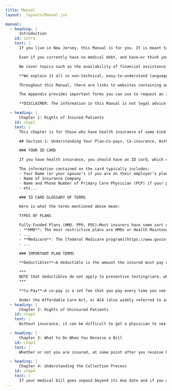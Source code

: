 ```yaml
---
title: Manual
layout: _layouts/Manual.jsx

manual:
  - heading: |
      Introduction
    id: intro
    text: |
      If you live in New Jersey, this Manual is for you. It is meant to help you and other New Jersey consumers, whether insured or uninsured, understand what your rights are when it comes to the cost of medical care and the burden of medical debt—to keep you from incurring medical debt in the first place, or help you reduce the amount of it, and to provide advice on how to deal with medical debt collectors and what to do if you are sued over a medical debt.

      Even if you currently have no medical debt, and have—or think you have—good health insurance, all it takes is for you or a member of your immediate family to come down with a serious illness or chronic medical condition or be injured in an accident and you might find yourself joining the ranks of the [estimated 100 million Americans who owe more than $220 billion in medical debt.](https://www.consumerfinance.gov/about-us/newsroom/cfpb-takes-aim-at-double-billing-and-inflated-charges-in-medical-debt-collection/) In New Jersey, there are 1.5 million residents struggling with medical debt.

      We cover topics such as the availability of financial assistance, out-of-network charges (which can lead to surprise medical bills), how to negotiate a payment plan, a new state law that prohibits the reporting of medical debt to the credit reporting bureaus, and what you can do if a medical debt is reported in violation of the law. We even explain the basics of how to read your health insurance card so that you can better understand your coverage, how to properly read a medical bill and when your insurer denies coverage or otherwise fails to pay the appropriate benefits under your policy, how to appeal that denial. And we discuss why you might be better off not using your credit card to pay for medical debt and why you also need to be careful about using medical credit cards like CareCredit or other specialized medical credit cards.  

      **We explain it all in non-technical, easy-to-understand language.**

      Throughout this Manual, there are links to websites containing additional information or forms which those who use this Manual online or in some other digital form can click on for ready access. For those, who print out the Manual on paper and cannot make use of the hyperlinks, we have provided the URLs (Internet addresses) in Endnotes at the end of each chapter.

      The Appendix provides important forms you can use to request an itemized bill, dispute charges with a medical debt collector and respond to a legal case filed against you in court for medical debt. It contains a list of Federally Qualified Health Care Centers in New Jersey, which provide care to everyone, regardless of ability to pay. If you are uninsured, fees are charged on a sliding scale based on your income. There is also information about how to find a lawyer if you need one, and possibly free legal services if you meet the financial criteria.

      **DISCLAIMER: The information in this Manual is not legal advice. It is a source of information to help New Jerseyans deal with medical debt. For legal advice, consult an attorney.**

  - heading: |
      Chapter 1: Rights of Insured Patients
    id: chap1
    text: |
      This chapter is for those who have health insurance of some kind – private insurance through your job or an individual policy bought on an insurance exchange, or through some public program like NJ FamilyCare, Medicaid or Medicare. Any kind of insurance is better than none, but policies differ not just in the monthly premiums you pay but also in: what benefits they provide and the scope of coverage, including the size of deductibles and co-pays; on pre-approval requirements; which providers are in or out of network; and what drugs are covered.

      ## Section 1: Understanding Your Plan—Co-pays, Co-insurance, Authorization, Appealing Denial of Benefits or Coverage

      ### YOUR ID CARD

      If you have health insurance, you should have an ID card, which contains important information about your plan. This section will help you understand what the card says and what it means or coverage under your plan.

      The information contained on the card typically includes: 
      - Your Name (or your spouse’s if you are on their employer’s plan and will likely also have the name of that employer)
      - Name of Insurance Company
      - Name and Phone Number of Primary Care Physician (PCP) if your plan requires you to have one.
      - etc...

      ### ID CARD GLOSSARY OF TERMS

      Here is what the terms mentioned above mean:

      TYPES OF PLANS

      Fully-Funded Plans (HMO. PPO, POS)—Most insurers have some sort of limitation on the health care providers you can see and still obtain insurance benefits.
      - **HMO**: The most restrictive plans are HMOs or Health Maintenance Organizations where, other than in an emergency, there is generally no coverage if you see a doctor who is outside of the insurance company’s network or not part of the HMO. You will probably have to pay the charge in full for such providers.
      - ...
      - **Medicare**: The [federal Medicare program](https://www.govinfo.gov/content/pkg/USCODE-2011-title42/html/USCODE-2011-title42-chap7-subchapXVIII.htm), which covers people who are 65 or older or who have certain disabilities or conditions.
      - ...

      ### IMPORTANT PLAN TERMS

      **Deductibles**—A deductible is the amount the insured must pay out of pocket before the insurer is required to pay anything and it resets annually so you have to meet it again each year. There are too main types of deductibles—for in-network and for out-of- network care, usually with a separate deductible for each person covered by the plan and for a family plan, a deductible that applies to the entire family. If the deductible has not been satisfied and you incur medical charges, you have to pay the entire amount of the charge until the deductible for that year is reached (although you still get the benefit of any reduced charge that the insurance company has negotiated with the health provider for that particular type of service). Even when you have fully satisfied the in-network deductible, if you incur charges for care from an out-of-network provider, you must satisfy the out-of-network deductible separately. That is a good reason to stay in-network on top of the fact that even after the deductible is met and coverage kicks in, your insurer might cover a lower percentage of out-of-network costs—maybe 60 or 70% rather than 90%, for example.

      ***
      NOTE that deductibles do not apply to preventive testing/care, which are always covered in full, although you might be required to utilize in-network providers testing facilities or laboratories.
      ***

      **Co-Pay**—A co-pay is a set fee that you pay every time you see a doctor or other health provider or pick up a prescription. It can vary with the type of health care or the type of prescription, ranging from as low as $0 to $50 or more for a regular office visit, but usually higher for a specialist and it tends to be higher still, as much as $100 or more, for an emergency room visit. Your ID card might also specify a co-pay for Urgent Care visits, which are increasingly replacing Emergency Room visits for times when medical care is needed right away for injuries or illnesses that are not serious enough to warrant a visit to the E.R. 

      Under the Affordable Care Act, or ACA (also widely referred to as “Obamacare”), which became law in 2010, no co-pay whatsoever can be charged for certain types of preventive care, including vaccinations, mammograms and colonoscopies. A major caveat is that if the test is not just being done as part of regular, periodic screening, but to diagnose a suspected illness or condition, perhaps because of symptoms that are present, the testing is no longer deemed preventive and the usual deductibles and co-pays apply.
  - heading: |
      Chapter 2: Rights of Uninsured Patients
    id: chap2
    text: |
      Without insurance, it can be difficult to get a physician to see or treat you, unless you seek services at the emergency room of an acute care hospital, where they are obligated by law to provide care. If you do not have health insurance, there are options available to you in New Jersey, where you may be able to receive affordable or even free health care as a “self-pay” patient.  Below, we will discuss options available to you.

  - heading: |
      Chapter 3: What to Do When You Receive a Bill
    id: chap3
    text: |
      Whether or not you are insured, at some point after you receive health care services that are not fully covered by insurance or by Charity Care, you will receive a bill from the provider or providers involved in your treatment. Read below to learn how to read that bill, how to figure out if it is correct – both with regard to what it is charging you for and how much -- and, once you know how much you really owe, how to work out a payment plan with the provider so that you can pay the bill.  We will also suggest how to proceed if you cannot agree with the provider on the amount you owe, or if you disagree with a decision by your insurance company to deny coverage or erroneously treat the bill as out-of-network.  

  - heading: |
      Chapter 4: Understanding the Collection Process
    id: chap4
    text: |
      If your medical bill goes unpaid beyond its due date and if you are unable to negotiate a reasonable payment plan or you are challenging the accuracy of a medical bill, contesting the denial of benefits or the level of benefits paid by your insurance company, or simply can’t afford to pay the bill, the provider might send the bill to a collection agent, or sell your debt to a debt collection company which will try to get you to pay and sue you if you are not able to do so. Here is what you should know going forward.
---
```


